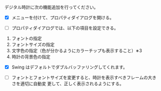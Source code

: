 デジタル時計に次の機能追加を行ってください。

-[x] メニューを付けて、プロパティダイアログを開ける。

-[ ] プロパティダイアログでは、以下の項目を設定できる。

1. フォントの指定
2. フォントサイズの指定
3. 文字色の指定（色が分かるようにカラーチップも表示すること）∗3
4. 時計の背景色の指定

-[x] Swing はデフォルトでダブルバッファリングしてくれます。

-[ ] フォントとフォントサイズを変更すると、時計を表示すべきフレームの大きさを適切に自動変
更して、正しく表示されるようにする。
